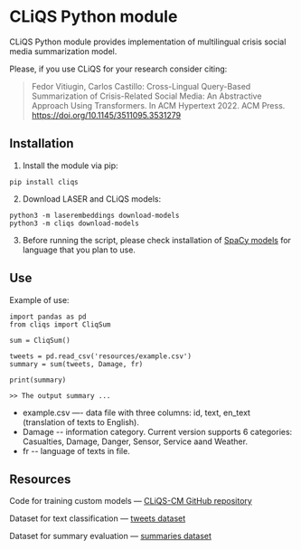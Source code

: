 # CLiQS Python module

CLiQS Python module provides implementation of multilingual crisis social media summarization model.

Please, if you use CLiQS for your research consider citing:

>Fedor Vitiugin, Carlos Castillo: Cross-Lingual Query-Based Summarization of Crisis-Related Social Media: An Abstractive Approach Using Transformers. In ACM Hypertext 2022. ACM Press. https://doi.org/10.1145/3511095.3531279

## Installation

1. Install the module via pip:

```console
pip install cliqs
```

2. Download LASER and CLiQS models:

```console
python3 -m laserembeddings download-models
python3 -m cliqs download-models
```

3. Before running the script, please check installation of [SpaCy models](https://spacy.io/models) for language that you plan to use.


## Use

Example of use:

```console
import pandas as pd
from cliqs import CliqSum

sum = CliqSum()

tweets = pd.read_csv('resources/example.csv')
summary = sum(tweets, Damage, fr)

print(summary)

>> The output summary ...
```

- example.csv —- data file with three columns: id, text, en_text (translation of texts to English).
- Damage -- information category. Current version supports 6 categories: Casualties, Damage, Danger, Sensor, Service aand Weather.
- fr -- language of texts in file.

## Resources

Code for training custom models — [CLiQS-CM GitHub repository](https://github.com/vitiugin/CLiQS-CM)

Dataset for text classification — [tweets dataset](https://data.d4science.org/ctlg/ResourceCatalogue/cross-lingual_dataset_of_crisis-related_social_media)

Dataset for summary evaluation — [summaries dataset](https://data.d4science.org/ctlg/ResourceCatalogue/dataset_for_evaluating_abstractive_summaries_of_crisis-related_social_media)